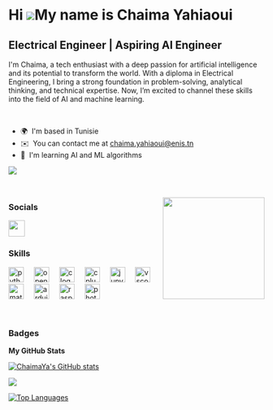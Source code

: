 Hi ![](https://user-images.githubusercontent.com/18350557/176309783-0785949b-9127-417c-8b55-ab5a4333674e.gif)My name is Chaima Yahiaoui
=======================================================================================================================================

Electrical Engineer | Aspiring AI Engineer
------------------------------------------

I'm Chaima, a tech enthusiast with a deep passion for artificial intelligence and its potential to transform the world. With a diploma in Electrical Engineering, I bring a strong foundation in problem-solving, analytical thinking, and technical expertise. Now, I’m excited to channel these skills into the field of AI and machine learning.

<p>&nbsp;</p>

* 🌍  I'm based in Tunisie
* ✉️  You can contact me at [chaima.yahiaoui@enis.tn](mailto:chaima.yahiaoui@enis.tn)
* 🧠  I'm learning AI and ML algorithms

<p align="left">
  <a href="https://www.github.com/ChaimaYa" target="_blank" rel="noreferrer">
    <img src="https://img.shields.io/github/followers/ChaimaYa?logo=github&style=for-the-badge&color=0891b2&labelColor=1c1917" />
  </a>
</p>

<p>&nbsp;</p>

<img align="right" height="200" src="https://media3.giphy.com/media/v1.Y2lkPTc5MGI3NjExM3FwYWNrZXJiZTQ0bnlhdjA0dTJmN2o3MDFlZG02NjJmamdua3l3byZlcD12MV9pbnRlcm5hbF9naWZfYnlfaWQmY3Q9Zw/5k5vZwRFZR5aZeniqb/giphy.gif"  />

### Socials

<p align="left"> <a href="https://www.linkedin.com/in/chaima-yahiaoui-4084b423a" target="_blank" rel="noreferrer"> <picture> <source media="(prefers-color-scheme: dark)" srcset="https://raw.githubusercontent.com/danielcranney/readme-generator/main/public/icons/socials/linkedin-dark.svg" /> <source media="(prefers-color-scheme: light)" srcset="https://raw.githubusercontent.com/danielcranney/readme-generator/main/public/icons/socials/linkedin.svg" /> <img src="https://raw.githubusercontent.com/danielcranney/readme-generator/main/public/icons/socials/linkedin.svg" width="32" height="32" /> </picture> </a></p>

### Skills

<div align="left">
  <img src="https://cdn.jsdelivr.net/gh/devicons/devicon/icons/python/python-original.svg" height="30" alt="python logo"  />
  <img width="12" />
  <img src="https://cdn.jsdelivr.net/gh/devicons/devicon/icons/opencv/opencv-original.svg" height="30" alt="opencv logo"  />
  <img width="12" />
  <img src="https://cdn.jsdelivr.net/gh/devicons/devicon/icons/c/c-original.svg" height="30" alt="c logo"  />
  <img width="12" />
  <img src="https://cdn.jsdelivr.net/gh/devicons/devicon/icons/cplusplus/cplusplus-original.svg" height="30" alt="cplusplus logo"  />
  <img width="12" />
  <img src="https://cdn.jsdelivr.net/gh/devicons/devicon/icons/jupyter/jupyter-original.svg" height="30" alt="jupyter logo"  />
  <img width="12" />
  <img src="https://cdn.jsdelivr.net/gh/devicons/devicon/icons/vscode/vscode-original.svg" height="30" alt="vscode logo"  />
  <img width="12" />
  <img src="https://cdn.jsdelivr.net/gh/devicons/devicon/icons/matlab/matlab-original.svg" height="30" alt="matlab logo"  />
  <img width="12" />
  <img src="https://cdn.jsdelivr.net/gh/devicons/devicon/icons/arduino/arduino-original.svg" height="30" alt="arduino logo"  />
  <img width="12" />
  <img src="https://cdn.jsdelivr.net/gh/devicons/devicon/icons/raspberrypi/raspberrypi-original.svg" height="30" alt="raspberrypi logo"  />
  <img width="12" />
  <img src="https://cdn.jsdelivr.net/gh/devicons/devicon/icons/photoshop/photoshop-plain.svg" height="30" alt="photoshop logo"  />
</div>

<p>&nbsp;</p>

### Badges

<b>My GitHub Stats</b>

<a href="http://www.github.com/ChaimaYa"><img src="https://github-readme-stats.vercel.app/api?username=ChaimaYa&show_icons=true&hide=&count_private=true&title_color=0891b2&text_color=ffffff&icon_color=0891b2&bg_color=1c1917&hide_border=true&show_icons=true" alt="ChaimaYa's GitHub stats" /></a>

<a href="http://www.github.com/ChaimaYa"><img src="https://github-readme-streak-stats.herokuapp.com/?user=ChaimaYa&stroke=ffffff&background=1c1917&ring=0891b2&fire=0891b2&currStreakNum=ffffff&currStreakLabel=0891b2&sideNums=ffffff&sideLabels=ffffff&dates=ffffff&hide_border=true" /></a>

<a href="https://github.com/ChaimaYa" align="left"><img src="https://github-readme-stats.vercel.app/api/top-langs/?username=ChaimaYa&langs_count=10&title_color=0891b2&text_color=ffffff&icon_color=0891b2&bg_color=1c1917&hide_border=true&locale=en&custom_title=Top%20%Languages" alt="Top Languages" /></a>
